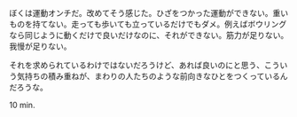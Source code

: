ぼくは運動オンチだ。改めてそう感じた。ひざをつかった運動ができない。重いものを持てない。走っても歩いても立っているだけでもダメ。例えばボウリングなら同じように動くだけで良いだけなのに、それができない。筋力が足りない。我慢が足りない。

それを求められているわけではないだろうけど、あれば良いのにと思う、こういう気持ちの積み重ねが、まわりの人たちのような前向きなひとをつくっているんだろうな。

10 min.
